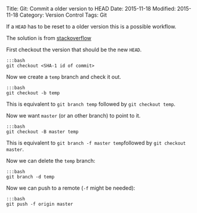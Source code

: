 Title: Git: Commit a older version to HEAD
Date: 2015-11-18
Modified: 2015-11-18
Category: Version Control
Tags: Git

If a `HEAD` has to be reset to a older version this is a possible workflow.

The solution is from [stackoverflow](http://stackoverflow.com/a/5772882)


First checkout the version that should be the new `HEAD`.

    :::bash
    git checkout <SHA-1 id of commit>

Now we create a `temp` branch and check it out.

    :::bash
    git checkout -b temp

This is equivalent to `git branch temp` followed by `git checkout temp`.


Now we want `master` (or an other branch) to point to it.

    :::bash
    git checkout -B master temp

This is equivalent to `git branch -f master temp`followed by `git checkout master`.


Now we can delete the `temp` branch:

    :::bash
    git branch -d temp


Now we can push to a remote (`-f` might be needed):

    :::bash
    git push -f origin master
